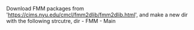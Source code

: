 Download FMM packages from 'https://cims.nyu.edu/cmcl/fmm2dlib/fmm2dlib.html', and make a new dir with the following strcutre,
dir - FMM
    - Main
